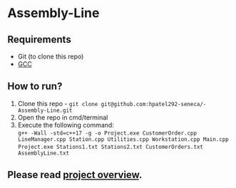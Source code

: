 # Assembly-Line

## Requirements
- Git (to clone this repo)
- [GCC](https://gcc.gnu.org/)

## How to run?
1. Clone this repo - `git clone git@github.com:hpatel292-seneca/-Assembly-Line.git`
2. Open the repo in cmd/terminal
3. Execute the following command:<br>
`g++ -Wall -std=c++17 -g -o Project.exe CustomerOrder.cpp LineManager.cpp Station.cpp Utilities.cpp Workstation.cpp Main.cpp`<br>
`Project.exe Stations1.txt Stations2.txt CustomerOrders.txt AssemblyLine.txt`


## Please read [project overview](https://github.com/hpatel292-seneca/-Assembly-Line/tree/main/Project%20OverView).
